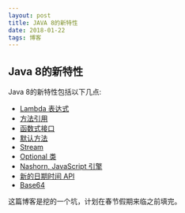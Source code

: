 ```yaml
---
layout: post
title: JAVA 8的新特性
date: 2018-01-22
tags: 博客
---
```


## Java 8的新特性
Java 8的新特性包括以下几点:
- [Lambda 表达式](http://www.heshengbang.men/2018/01/JAVA-8新特性之Lambda-表达式/)
- [方法引用](http://www.heshengbang.men/2018/01/JAVA-8新特性之方法引用/)
- [函数式接口](http://www.heshengbang.men/2018/01/JAVA-8新特性之函数式接口/)
- [默认方法](http://www.heshengbang.men/2018/01/JAVA-8新特性之默认方法/)
- [Stream](http://www.heshengbang.men/2018/01/JAVA-8新特性之Stream/)
- [Optional 类](http://www.heshengbang.men/2018/01/JAVA-8新特性之Optional类/)
- [Nashorn, JavaScript 引擎](http://www.heshengbang.men/2018/01/JAVA-8新特性之Nashorn,-JavaScript-引擎/)
- [新的日期时间 API](http://www.heshengbang.men/2018/01/JAVA-8新特性之新的日期时间-API/)
- [Base64](http://www.heshengbang.men/2018/01/JAVA-8新特性之Base64/)

这篇博客是挖的一个坑，计划在春节假期来临之前填完。